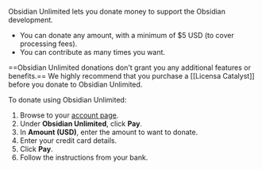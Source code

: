Obsidian Unlimited lets you donate money to support the Obsidian development.

- You can donate any amount, with a minimum of $5 USD (to cover processing fees).
- You can contribute as many times you want.

==Obsidian Unlimited donations don't grant you any additional features or benefits.== We highly recommend that you purchase a [[Licensa Catalyst]] before you donate to Obsidian Unlimited.

To donate using Obsidian Unlimited:

1. Browse to your [account page](https://obsidian.md/account).
2. Under **Obsidian Unlimited**, click **Pay**.
3. In **Amount (USD)**, enter the amount to want to donate.
4. Enter your credit card details.
5. Click **Pay**.
6. Follow the instructions from your bank.
